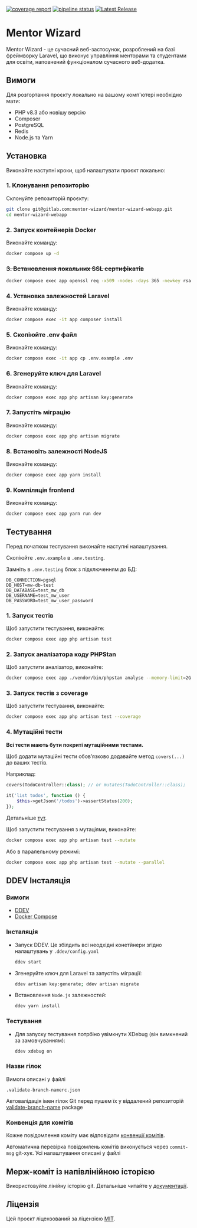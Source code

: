 [![coverage report](https://gitlab.com/mentor-wizard/mentor-wizard-webapp/badges/develop/coverage.svg)](https://gitlab.com/mentor-wizard/mentor-wizard-webapp/-/commits/develop)
[![pipeline status](https://gitlab.com/mentor-wizard/mentor-wizard-webapp/badges/develop/pipeline.svg)](https://gitlab.com/mentor-wizard/mentor-wizard-webapp/-/commits/develop) [![Latest Release](https://gitlab.com/mentor-wizard/mentor-wizard-webapp/-/badges/release.svg)](https://gitlab.com/mentor-wizard/mentor-wizard-webapp/-/releases)

# Mentor Wizard

Mentor Wizard - це сучасний веб-застосунок, розроблений на базі фреймворку Laravel, що виконує управління менторами та студентами для освіти, наповнений функціоналом сучасного веб-додатка.

## Вимоги

Для розгортання проєкту локально на вашому комп'ютері необхідно мати:
- PHP v8.3 або новішу версію
- Composer
- PostgreSQL
- Redis
- Node.js та Yarn

## Установка

Виконайте наступні кроки, щоб налаштувати проєкт локально:

### 1. Клонування репозиторію

Склонуйте репозиторій проєкту:

```bash
git clone git@gitlab.com:mentor-wizard/mentor-wizard-webapp.git
cd mentor-wizard-webapp
```

### 2. Запуск контейнерів Docker

Виконайте команду:

```bash
docker compose up -d
```

### ~~3. Встановлення локальних SSL сертифікатів~~

```bash
docker compose exec app openssl req -x509 -nodes -days 365 -newkey rsa:2048 -keyout ./docker/nginx/certs/ssl.key -out ./docker/nginx/certs/ssl.crt -subj "/C=UA/ST=Kyiv/L=Kyiv/O=Company/OU=IT Department/CN=localhost"

```

### 4. Установка залежностей Laravel

Виконайте команду:

```bash
docker compose exec -it app composer install
```

### 5. Скопіюйте .env файл

Виконайте команду:

```bash
docker compose exec -it app cp .env.example .env
```

### 6. Згенеруйте ключ для Laravel

Виконайте команду:

```bash
docker compose exec app php artisan key:generate
```

### 7. Запустіть міграцію

Виконайте команду:

```bash
docker compose exec app php artisan migrate
```

### 8. Встановіть залежності NodeJS

Виконайте команду:

```bash
docker compose exec app yarn install
```

### 9. Компіляція frontend

Виконайте команду:

```bash
docker compose exec app yarn run dev
```

## Тестування

Перед початком тестування виконайте наступні налаштування.

Скопіюйте `.env.example` в `.env.testing`.

Замніть в `.env.testing` блок з підключенням до БД:
```dotenv
DB_CONNECTION=pgsql
DB_HOST=mw-db-test
DB_DATABASE=test_mw_db
DB_USERNAME=test_mw_user
DB_PASSWORD=test_mw_user_password
```

### 1. Запуск тестів

Щоб запустити тестування, виконайте:

```bash
docker compose exec app php artisan test
```

### 2. Запуск аналізатора коду PHPStan

Щоб запустити аналізатор, виконайте:

```bash
docker compose exec app ./vendor/bin/phpstan analyse --memory-limit=2G
```

### 3. Запуск тестів з coverage

Щоб запустити тестування, виконайте:

```bash
docker compose exec app php artisan test --coverage
```

### 4. Мутаційні тести

**Всі тести мають бути покриті мутаційними тестами.**

Щоб додати мутаційні тести обовʼязково додавайте метод `covers(...)` до ваших тестів.

Наприклад:
```php
covers(TodoController::class); // or mutates(TodoController::class);
 
it('list todos', function () {
    $this->getJson('/todos')->assertStatus(200);
});
```
Детальніше [тут](https://pestphp.com/docs/mutation-testing).

Щоб запустити тестування з мутаціями, виконайте:

```bash
docker compose exec app php artisan test --mutate
```
Або в паралельному режимі:
```bash
docker compose exec app php artisan test --mutate --parallel
```

## DDEV Інсталяція

### Вимоги

- [DDEV](//ddev.readthedocs.io/en/stable/users/install/ddev-installation)
- [Docker Compose](//docs.docker.com/compose/install)

### Інсталяція

- Запуск DDEV. Це збілдить всі неодхідні конетйнери згідно налаштувань у
  `.ddev/config.yaml`

    ```sh
    ddev start
    ```

- Згенеруйте ключ для Laravel та запустіть міграції:

    ```sh
    ddev artisan key:generate; ddev artisan migrate
    ```

- Встановлення `Node.js` залежностей:

    ```sh
    ddev yarn install
    ```

### Тестування

- Для запуску тестування потрбіно увімкнути XDebug (він вимкнений за замовчуванням):

    ```sh
    ddev xdebug on
    ```

### Назви гілок
Вимоги описані у файлі

```
.validate-branch-namerc.json
```
Автовалідація імен гілок Git перед пушем їх у віддалений репозиторій
[validate-branch-name](https://www.npmjs.com/package/validate-branch-name
) package

### Конвенція для комітів
Кожне повідомлення коміту має відповідати [конвенції комітів](https://www.conventionalcommits.org/).

Автоматична перевірка повідомлень комітів виконується через `commit-msg` git-хук. Усі налаштування описані у файлі

## Мерж-коміт із напівлінійною історією

Використовуйте лінійну історію git. Детальніше читайте у [документації](https://docs.gitlab.com/ee/user/project/merge_requests/methods/#merge-commit-with-semi-linear-history).

## Ліцензія

Цей проєкт ліцензований за ліцензією [MIT](https://opensource.org/licenses/MIT).

